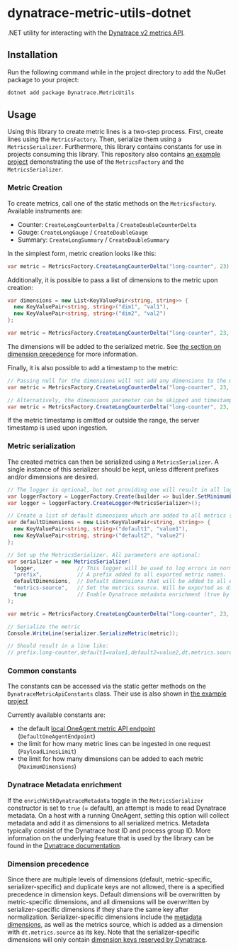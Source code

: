 # dynatrace-metric-utils-dotnet

.NET utility for interacting with the [Dynatrace v2 metrics API](https://www.dynatrace.com/support/help/dynatrace-api/environment-api/metric-v2/).

## Installation

Run the following command while in the project directory to add the NuGet package to your project:
<!-- TODO Add link to the nuget package -->

```sh
dotnet add package Dynatrace.MetricUtils
```

## Usage

Using this library to create metric lines is a two-step process.
First, create lines using the `MetricsFactory`.
Then, serialize them using a `MetricsSerializer`.
Furthermore, this library contains constants for use in projects consuming this library.
This repository also contains [an example project](src/Dynatrace.MetricUtils.Example) demonstrating the use of the `MetricsFactory` and the `MetricsSerializer`.

### Metric Creation

To create metrics, call one of the static methods on the `MetricsFactory`.
Available instruments are:

- Counter: `CreateLongCounterDelta` / `CreateDoubleCounterDelta`
- Gauge: `CreateLongGauge` / `CreateDoubleGauge`
- Summary: `CreateLongSummary` / `CreateDoubleSummary`

In the simplest form, metric creation looks like this:

```csharp
var metric = MetricsFactory.CreateLongCounterDelta("long-counter", 23);
```

Additionally, it is possible to pass a list of dimensions to the metric upon creation:

```csharp
var dimensions = new List<KeyValuePair<string, string>> {
  new KeyValuePair<string, string>("dim1", "val1"),
  new KeyValuePair<string, string>("dim2", "val2")
};

var metric = MetricsFactory.CreateLongCounterDelta("long-counter", 23, dimensions);
```

The dimensions will be added to the serialized metric.
See [the section on dimension precedence](#dimension-precedence) for more information.

Finally, it is also possible to add a timestamp to the metric:

```csharp
// Passing null for the dimensions will not add any dimensions to the metric.
var metric = MetricsFactory.CreateLongCounterDelta("long-counter", 23, null, DateTime.Now))

// Alternatively, the dimensions parameter can be skipped and timestamp can be passed as a named parameter.
var metric = MetricsFactory.CreateLongCounterDelta("long-counter", 23, timestamp: DateTime.Now)
```

If the metric timestamp is omitted or outside the range, the server timestamp is used upon ingestion.

### Metric serialization

The created metrics can then be serialized using a `MetricsSerializer`.
A single instance of this serializer should be kept, unless different prefixes and/or dimensions are desired.

```csharp
// The logger is optional, but not providing one will result in all log messages being discarded:
var loggerFactory = LoggerFactory.Create(builder => builder.SetMinimumLevel(LogLevel.Debug).AddConsole());
var logger = loggerFactory.CreateLogger<MetricsSerializer>();

// Create a list of default dimensions which are added to all metrics serialized by this serializer.
var defaultDimensions = new List<KeyValuePair<string, string>> {
  new KeyValuePair<string, string>("default1", "value1"),
  new KeyValuePair<string, string>("default2", "value2")
};

// Set up the MetricsSerializer. All parameters are optional:
var serializer = new MetricsSerializer(
  logger,             // This logger will be used to log errors in normalization.
  "prefix",           // A prefix added to all exported metric names.
  defaultDimensions,  // Default dimensions that will be added to all exported metrics.
  "metrics-source",   // Set the metrics source. Will be exported as dimension with "dt.metrics.source" as its key.
  true                // Enable Dynatrace metadata enrichment (true by default).
);

var metric = MetricsFactory.CreateLongCounterDelta("long-counter", 23, timestamp: DateTime.Now);

// Serialize the metric
Console.WriteLine(serializer.SerializeMetric(metric));

// Should result in a line like: 
// prefix.long-counter,default1=value1,default2=value2,dt.metrics.source=metrics-source count,delta=23 1609502400000
```

### Common constants

The constants can be accessed via the static getter methods on the `DynatraceMetricApiConstants` class.
Their use is also shown in [the example project](src/Dynatrace.MetricUtils.Example)

Currently available constants are:

- the default [local OneAgent metric API endpoint](https://www.dynatrace.com/support/help/how-to-use-dynatrace/metrics/metric-ingestion/ingestion-methods/local-api/) (`DefaultOneAgentEndpoint`)
- the limit for how many metric lines can be ingested in one request (`PayloadLinesLimit`)
- the limit for how many dimensions can be added to each metric (`MaximumDimensions`)

### Dynatrace Metadata enrichment

If the `enrichWithDynatraceMetadata` toggle in the `MetricsSerializer` constructor is set to `true` (= default), an attempt is made to read Dynatrace metadata.
On a host with a running OneAgent, setting this option will collect metadata and add it as dimensions to all serialized metrics.
Metadata typically consist of the Dynatrace host ID and process group ID.
More information on the underlying feature that is used by the library can be found in the [Dynatrace documentation](https://www.dynatrace.com/support/help/how-to-use-dynatrace/metrics/metric-ingestion/ingestion-methods/enrich-metrics/).

### Dimension precedence

Since there are multiple levels of dimensions (default, metric-specific, serializer-specific) and duplicate keys are not allowed, there is a specified precedence in dimension keys.
Default dimensions will be overwritten by metric-specific dimensions, and all dimensions will be overwritten by serializer-specific dimensions if they share the same key after normalization.
Serializer-specific dimensions include the [metadata dimensions](#dynatrace-metadata-enrichment), as well as the metrics source, which is added as a dimension with `dt.metrics.source` as its key.
Note that the serializer-specific dimensions will only contain [dimension keys reserved by Dynatrace](https://www.dynatrace.com/support/help/how-to-use-dynatrace/metrics/metric-ingestion/metric-ingestion-protocol/#syntax).
